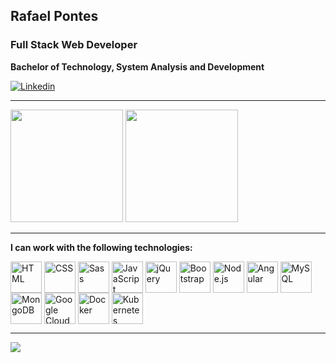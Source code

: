 ## Rafael Pontes
### Full Stack Web Developer
**Bachelor of Technology, System Analysis and Development** <br/>

[![Linkedin](https://img.shields.io/badge/LinkedIn-0077B5?style=for-the-badge&logo=linkedin&logoColor=white)](https://www.linkedin.com/in/rafael-p/)

---

<div>
  <img height="180em" src="https://github-readme-stats.vercel.app/api?username=leafarpontes&show_icons=true&theme=synthwave"/>
  <img height="180em" src="https://github-readme-stats.vercel.app/api/top-langs/?username=leafarpontes&layout=compact&theme=synthwave"/>
</div>

---

**I can work with the following technologies:**

<div>
  <img align="center" title="HTML" height="50" width="50" src="https://cdn.jsdelivr.net/gh/devicons/devicon/icons/html5/html5-original.svg" />
  <img align="center" title="CSS" height="50" width="50" src="https://cdn.jsdelivr.net/gh/devicons/devicon/icons/css3/css3-original.svg" />
  <img align="center" title="Sass" height="50" width="50" src="https://cdn.jsdelivr.net/gh/devicons/devicon/icons/sass/sass-original.svg" />
  <img align="center" title="JavaScript" height="50" width="50" src="https://cdn.jsdelivr.net/gh/devicons/devicon/icons/javascript/javascript-original.svg" />
  <img align="center" title="jQuery" height="50" width="50" src="https://cdn.jsdelivr.net/gh/devicons/devicon/icons/jquery/jquery-original.svg" />
  <img align="center" title="Bootstrap" height="50" width="50" src="https://cdn.jsdelivr.net/gh/devicons/devicon/icons/bootstrap/bootstrap-original.svg" />
  <img align="center" title="Node.js" height="50" width="50" src="https://cdn.jsdelivr.net/gh/devicons/devicon/icons/nodejs/nodejs-original.svg" />
  <img align="center" title="Angular" height="50" width="50" src="https://cdn.jsdelivr.net/gh/devicons/devicon/icons/angularjs/angularjs-original.svg" />
  <img align="center" title="MySQL" height="50" width="50" src="https://cdn.jsdelivr.net/gh/devicons/devicon/icons/mysql/mysql-original.svg" />
  <img align="center" title="MongoDB" height="50" width="50" src="https://cdn.jsdelivr.net/gh/devicons/devicon/icons/mongodb/mongodb-original.svg" />
  <img align="center" title="Google Cloud Platform" height="50" width="50" src="https://cdn.jsdelivr.net/gh/devicons/devicon/icons/googlecloud/googlecloud-original.svg" />
  <img align="center" title="Docker" height="50" width="50" src="https://cdn.jsdelivr.net/gh/devicons/devicon/icons/docker/docker-original.svg" />
  <img align="center" title="Kubernetes" height="50" width="50" src="https://cdn.jsdelivr.net/gh/devicons/devicon/icons/kubernetes/kubernetes-plain.svg" />
</div>

---

![](https://komarev.com/ghpvc/?username=leafarpontes&color=blueviolet)
